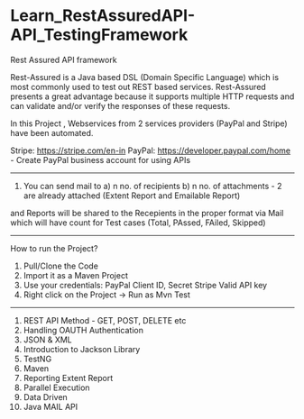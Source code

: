 # Learn_RestAssuredAPI-API_TestingFramework
Rest Assured API framework

Rest-Assured is a Java based DSL (Domain Specific Language) which is most commonly used to test out REST based services. 
Rest-Assured presents a great advantage because it supports multiple HTTP requests
and can validate and/or verify the responses of these requests.

In this Project , 
Webservices from 2 services providers (PayPal and Stripe) have been automated.

Stripe: https://stripe.com/en-in
PayPal: https://developer.paypal.com/home - Create PayPal business account for using APIs

----------------------------------

1) You can send mail to 
        a) n no. of recipients
        b) n no. of attachments 
                - 2 are already attached (Extent Report and Emailable Report)

and Reports will be shared to the Recepients in the proper format via Mail
which will have count for Test cases (Total, PAssed, FAiled, Skipped)



----------------------------------

How to run the Project?
1) Pull/Clone the Code
2) Import it as a Maven Project
3) Use your credentials: 
        PayPal Client ID, Secret
        Stripe Valid API key
4) Right click on the Project -> Run as Mvn Test
----------------------------------

1) REST API Method - GET, POST, DELETE etc
2) Handling OAUTH Authentication
3) JSON & XML
4) Introduction to Jackson Library
5) TestNG
6) Maven
7) Reporting Extent Report
8) Parallel Execution
9) Data Driven
10) Java MAIL API



